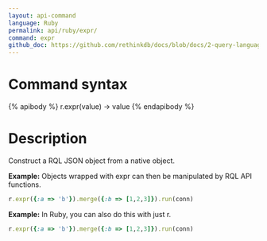 ```yaml
---
layout: api-command 
language: Ruby
permalink: api/ruby/expr/
command: expr 
github_doc: https://github.com/rethinkdb/docs/blob/docs/2-query-language/api/ruby/control-structures/expr.md
---
```


# Command syntax #

{% apibody %}
r.expr(value) &rarr; value
{% endapibody %}

# Description #

Construct a RQL JSON object from a native object.

__Example:__ Objects wrapped with expr can then be manipulated by RQL API functions.

```rb
r.expr({:a => 'b'}).merge({:b => [1,2,3]}).run(conn)
```

__Example:__ In Ruby, you can also do this with just r.

```rb
r.expr({:a => 'b'}).merge({:b => [1,2,3]}).run(conn)
```

